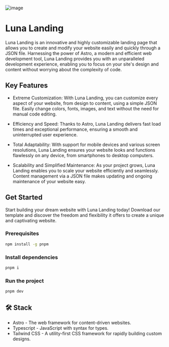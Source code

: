 ![image](https://github.com/JimmyCamus/luna-landing/assets/86853554/7dc4c571-bb33-4e55-ae94-446b056539a0)




# Luna Landing

Luna Landing is an innovative and highly customizable landing page that allows you to create and modify your website easily and quickly through a JSON file. Harnessing the power of Astro, a modern and efficient web development tool, Luna Landing provides you with an unparalleled development experience, enabling you to focus on your site's design and content without worrying about the complexity of code.

## Key Features

- Extreme Customization: With Luna Landing, you can customize every aspect of your website, from design to content, using a simple JSON file. Easily change colors, fonts, images, and text without the need for manual code editing.

- Efficiency and Speed: Thanks to Astro, Luna Landing delivers fast load times and exceptional performance, ensuring a smooth and uninterrupted user experience.

- Total Adaptability: With support for mobile devices and various screen resolutions, Luna Landing ensures your website looks and functions flawlessly on any device, from smartphones to desktop computers.

- Scalability and Simplified Maintenance: As your project grows, Luna Landing enables you to scale your website efficiently and seamlessly. Content management via a JSON file makes updating and ongoing maintenance of your website easy.

## Get Started

Start building your dream website with Luna Landing today! Download our template and discover the freedom and flexibility it offers to create a unique and captivating website.

### Prerequisites

```sh
npm install -g pnpm
```

### Install dependencies

```sh
pnpm i
```

### Run the project

```sh
pnpm dev
```

## 🛠️ Stack
- Astro - The web framework for content-driven websites.
- Typescript - JavaScript with syntax for types.
- Tailwind CSS - A utility-first CSS framework for rapidly building custom designs.
